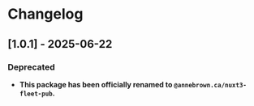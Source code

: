 # Changelog

## [1.0.1] - 2025-06-22

### Deprecated

- **This package has been officially renamed to `@annebrown.ca/nuxt3-fleet-pub`.**

